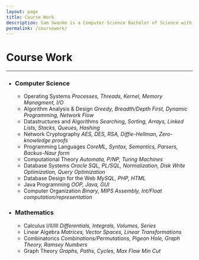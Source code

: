 ```yaml
---
layout: page
title: Course Work
description: Sam Swanke is a Computer Science Bachelor of Science with a Minor in Mathematics at the University of Vermont. He has studied various subjects in Computer Science and Mathematics.
permalink: /coursework/
---
```


<div id='coursework'>
<h1>Course Work</h1><hr>
<ul>
	<li><h3>Computer Science</h3>
    	    <ul>
    	    	<li>Operating Systems <i>Processes, Threads, Kernel, Memory Managment, I/O</i></li>
    		<li>Algorithm Analysis &amp; Design <i>Greedy, Breadth/Depth First, Dynamic Programming, Network Flow</i></li>
    		<li>Datastructures and Algorithms <i>Searching, Sorting, Arrays, Linked Lists, Stacks, 
Queues, Hashing</i></li>
		<li>Network Cryptography <i>AES, DES, RSA, Diffie-Hellman, Zero-knowledge proofs</i></li>
		<li>Programming Languages <i>CoreML, Syntax, Semantics, Parsers, Backus-Naur form</i></li>
    		<li>Computational Theory <i>Automata, P/NP, Turing Machines</i></li>
	    	<li>Database Systems <i>Oracle SQL, PL/SQL, Normalization, Disk Write Optimization, Query 
Optimization</i></li>
	    	<li>Database Design for the Web <i>MySQL, PHP, HTML</i></li>
	    	<li>Java Programming <i>OOP, Java, GUI</i></li>
	    	<li>Computer Organization <i>Binary, MIPS Assembly, Int/Float computation/representation</i></li>
    	    </ul>
	</li>
	<li><h3>Mathematics</h3>
    	    <ul>
    	        <li>Calculus I/II/III <i>Differentials, Integrals, Volumes, Series</i></li>
    	        <li>Linear Algebra <i>Matrices, Vector Spaces, Linear Transformations</i></li>
    	        <li>Combinatorics <i>Combinations/Permutations, Pigeon Hole, Graph Theory, Ramsey Numbers</i></li>
    	        <li>Graph Theory <i>Graphs, Paths, Cycles, Max Flow Min Cut</i></li>
    	    </ul>
	</li>
</ul>
</div>
